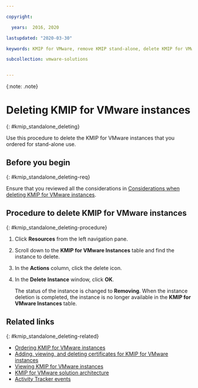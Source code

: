 ```yaml
---

copyright:

  years:  2016, 2020

lastupdated: "2020-03-30"

keywords: KMIP for VMware, remove KMIP stand-alone, delete KMIP for VMware

subcollection: vmware-solutions


---
```


{:note: .note}

# Deleting KMIP for VMware instances
{: #kmip_standalone_deleting}

Use this procedure to delete the KMIP for VMware instances that you ordered for stand-alone use.

## Before you begin
{: #kmip_standalone_deleting-req}

Ensure that you reviewed all the considerations in [Considerations when deleting KMIP for VMware instances](/docs/vmwaresolutions?topic=vmware-solutions-kmip_standalone_considerations).

## Procedure to delete KMIP for VMware instances
{: #kmip_standalone_deleting-procedure}

1. Click **Resources** from the left navigation pane.
2. Scroll down to the **KMIP for VMware Instances** table and find the instance to delete.
3. In the **Actions** column, click the delete icon.
4. In the **Delete Instance** window, click **OK**.

   The status of the instance is changed to **Removing**. When the instance deletion is completed, the instance is no longer available in the **KMIP for VMware Instances** table.

## Related links
{: #kmip_standalone_deleting-related}

* [Ordering KMIP for VMware instances](/docs/vmwaresolutions?topic=vmware-solutions-kmip_standalone_ordering)
* [Adding, viewing, and deleting certificates for KMIP for VMware instances](/docs/vmwaresolutions?topic=vmware-solutions-kmip_standalone_addingdeletingcert)
* [Viewing KMIP for VMware instances](/docs/vmwaresolutions?topic=vmware-solutions-kmip_standalone_viewing)
* [KMIP for VMware solution architecture](/docs/vmwaresolutions?topic=vmware-solutions-kmip-overview)
* [Activity Tracker events](/docs/vmwaresolutions?topic=vmware-solutions-at-events)
